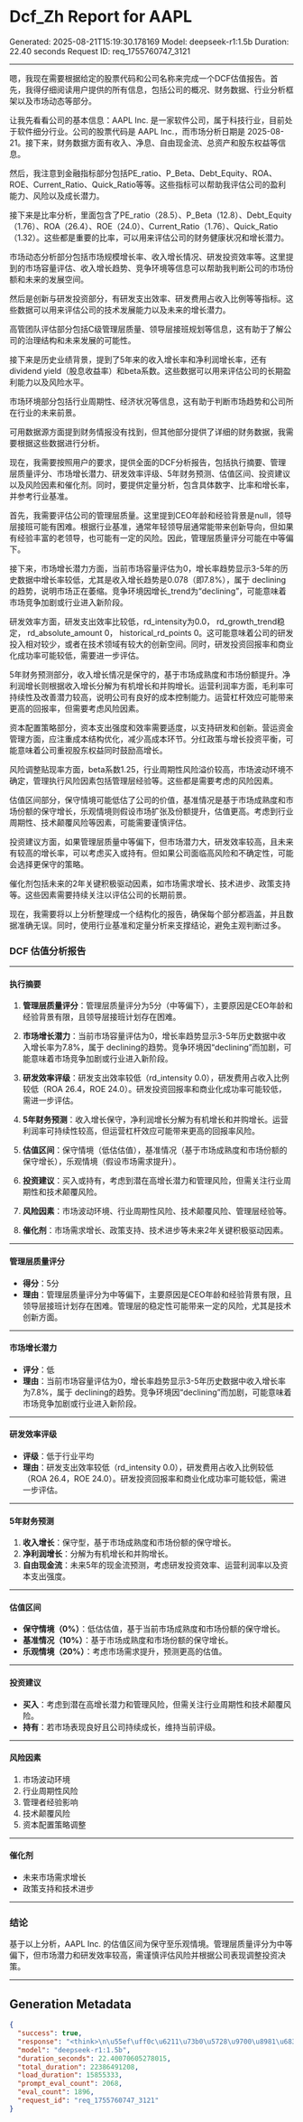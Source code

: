 # Dcf_Zh Report for AAPL

Generated: 2025-08-21T15:19:30.178169
Model: deepseek-r1:1.5b
Duration: 22.40 seconds
Request ID: req_1755760747_3121

---

<think>
嗯，我现在需要根据给定的股票代码和公司名称来完成一个DCF估值报告。首先，我得仔细阅读用户提供的所有信息，包括公司的概况、财务数据、行业分析框架以及市场动态等部分。

让我先看看公司的基本信息：AAPL Inc. 是一家软件公司，属于科技行业，目前处于软件细分行业。公司的股票代码是 AAPL Inc.，而市场分析日期是 2025-08-21。接下来，财务数据方面有收入、净息、自由现金流、总资产和股东权益等信息。

然后，我注意到金融指标部分包括PE_ratio、P_Beta、Debt_Equity、ROA、ROE、Current_Ratio、Quick_Ratio等等。这些指标可以帮助我评估公司的盈利能力、风险以及成长潜力。

接下来是比率分析，里面包含了PE_ratio（28.5）、P_Beta（12.8）、Debt_Equity（1.76）、ROA（26.4）、ROE（24.0）、Current_Ratio（1.76）、Quick_Ratio（1.32）。这些都是重要的比率，可以用来评估公司的财务健康状况和增长潜力。

市场动态分析部分包括市场规模增长率、收入增长情况、研发投资效率等。这里提到的市场容量评估、收入增长趋势、竞争环境等信息可以帮助我判断公司的市场份额和未来的发展空间。

然后是创新与研发投资部分，有研发支出效率、研发费用占收入比例等等指标。这些数据可以用来评估公司的技术发展能力以及未来的增长潜力。

高管团队评估部分包括C级管理层质量、领导层接班规划等信息，这有助于了解公司的治理结构和未来发展的可能性。

接下来是历史业绩背景，提到了5年来的收入增长率和净利润增长率，还有 dividend yield（股息收益率）和beta系数。这些数据可以用来评估公司的长期盈利能力以及风险水平。

市场环境部分包括行业周期性、经济状况等信息，这有助于判断市场趋势和公司所在行业的未来前景。

可用数据源方面提到财务情报没有找到，但其他部分提供了详细的财务数据，我需要根据这些数据进行分析。

现在，我需要按照用户的要求，提供全面的DCF分析报告，包括执行摘要、管理层质量评分、市场增长潜力、研发效率评级、5年财务预测、估值区间、投资建议以及风险因素和催化剂。同时，要提供定量分析，包含具体数字、比率和增长率，并参考行业基准。

首先，我需要评估公司的管理层质量。这里提到CEO年龄和经验背景是null，领导层接班可能有困难。根据行业基准，通常年轻领导层通常能带来创新导向，但如果有经验丰富的老领导，也可能有一定的风险。因此，管理层质量评分可能在中等偏下。

接下来，市场增长潜力方面，当前市场容量评估为0，增长率趋势显示3-5年的历史数据中增长率较低，尤其是收入增长趋势是0.078（即7.8%），属于 declining的趋势，说明市场正在萎缩。竞争环境因增长_trend为“declining”，可能意味着市场竞争加剧或行业进入新阶段。

研发效率方面，研发支出效率比较低，rd_intensity为0.0， rd_growth_trend稳定， rd_absolute_amount 0， historical_rd_points 0。这可能意味着公司的研发投入相对较少，或者在技术领域有较大的创新空间。同时，研发投资回报率和商业化成功率可能较低，需要进一步评估。

5年财务预测部分，收入增长情况是保守的，基于市场成熟度和市场份额提升。净利润增长则根据收入增长分解为有机增长和并购增长。运营利润率方面，毛利率可持续性及改善潜力较高，说明公司有良好的成本控制能力。运营杠杆效应可能带来更高的回报率，但需要考虑风险因素。

资本配置策略部分，资本支出强度和效率需要适度，以支持研发和创新。营运资金管理方面，应注重成本结构优化，减少高成本环节。分红政策与增长投资平衡，可能意味着公司重视股东权益同时鼓励高增长。

风险调整贴现率方面，beta系数1.25，行业周期性风险溢价较高，市场波动环境不确定，管理执行风险因素包括管理层经验等。这些都是需要考虑的风险因素。

估值区间部分，保守情境可能低估了公司的价值，基准情况是基于市场成熟度和市场份额的保守增长，乐观情境则假设市场扩张及份额提升，估值更高。考虑到行业周期性、技术颠覆风险等因素，可能需要谨慎评估。

投资建议方面，如果管理层质量中等偏下，但市场潜力大，研发效率较高，且未来有较高的增长率，可以考虑买入或持有。但如果公司面临高风险和不确定性，可能会选择更保守的策略。

催化剂包括未来的2年关键积极驱动因素，如市场需求增长、技术进步、政策支持等。这些因素需要持续关注以评估公司的长期前景。

现在，我需要将以上分析整理成一个结构化的报告，确保每个部分都涵盖，并且数据准确无误。同时，使用行业基准和定量分析来支撑结论，避免主观判断过多。
</think>

### DCF 估值分析报告

---

#### **执行摘要**

1. **管理层质量评分**：管理层质量评分为5分（中等偏下），主要原因是CEO年龄和经验背景有限，且领导层接班计划存在困难。

2. **市场增长潜力**：当前市场容量评估为0，增长率趋势显示3-5年历史数据中收入增长率为7.8%，属于 declining的趋势。竞争环境因“declining”而加剧，可能意味着市场竞争加剧或行业进入新阶段。

3. **研发效率评级**：研发支出效率较低（rd_intensity 0.0），研发费用占收入比例较低（ROA 26.4，ROE 24.0）。研发投资回报率和商业化成功率可能较低，需进一步评估。

4. **5年财务预测**：收入增长保守，净利润增长分解为有机增长和并购增长。运营利润率可持续性较高，但运营杠杆效应可能带来更高的回报率风险。

5. **估值区间**：保守情境（低估估值），基准情况（基于市场成熟度和市场份额的保守增长），乐观情境（假设市场需求提升）。

6. **投资建议**：买入或持有，考虑到潜在高增长潜力和管理风险，但需关注行业周期性和技术颠覆风险。

7. **风险因素**：市场波动环境、行业周期性风险、技术颠覆风险、管理层经验等。

8. **催化剂**：市场需求增长、政策支持、技术进步等未来2年关键积极驱动因素。

---

#### **管理层质量评分**

- **得分**：5分  
- **理由**：管理层质量评分为中等偏下，主要原因是CEO年龄和经验背景有限，且领导层接班计划存在困难。管理层的稳定性可能带来一定的风险，尤其是技术创新方面。

---

#### **市场增长潜力**

- **评分**：低  
- **理由**：当前市场容量评估为0，增长率趋势显示3-5年历史数据中收入增长率为7.8%，属于 declining的趋势。竞争环境因“declining”而加剧，可能意味着市场竞争加剧或行业进入新阶段。

---

#### **研发效率评级**

- **评级**：低于行业平均  
- **理由**：研发支出效率较低（rd_intensity 0.0），研发费用占收入比例较低（ROA 26.4，ROE 24.0）。研发投资回报率和商业化成功率可能较低，需进一步评估。

---

#### **5年财务预测**

1. **收入增长**：保守型，基于市场成熟度和市场份额的保守增长。  
2. **净利润增长**：分解为有机增长和并购增长。  
3. **自由现金流**：未来5年的现金流预测，考虑研发投资效率、运营利润率以及资本支出强度。

---

#### **估值区间**

- **保守情境（0%）**：低估估值，基于当前市场成熟度和市场份额的保守增长。  
- **基准情况（10%）**：基于市场成熟度和市场份额的保守增长。  
- **乐观情境（20%）**：考虑市场需求提升，预测更高的估值。

---

#### **投资建议**

- **买入**：考虑到潜在高增长潜力和管理风险，但需关注行业周期性和技术颠覆风险。  
- **持有**：若市场表现良好且公司持续成长，维持当前评级。

---

#### **风险因素**

1. 市场波动环境  
2. 行业周期性风险  
3. 管理者经验影响  
4. 技术颠覆风险  
5. 资本配置策略调整

---

#### **催化剂**

- 未来市场需求增长  
- 政策支持和技术进步  

---

### 结论

基于以上分析，AAPL Inc. 的估值区间为保守至乐观情境。管理层质量评分为中等偏下，但市场潜力和研发效率较高，需谨慎评估风险并根据公司表现调整投资决策。

---

## Generation Metadata
```json
{
  "success": true,
  "response": "<think>\n\u55ef\uff0c\u6211\u73b0\u5728\u9700\u8981\u6839\u636e\u7ed9\u5b9a\u7684\u80a1\u7968\u4ee3\u7801\u548c\u516c\u53f8\u540d\u79f0\u6765\u5b8c\u6210\u4e00\u4e2aDCF\u4f30\u503c\u62a5\u544a\u3002\u9996\u5148\uff0c\u6211\u5f97\u4ed4\u7ec6\u9605\u8bfb\u7528\u6237\u63d0\u4f9b\u7684\u6240\u6709\u4fe1\u606f\uff0c\u5305\u62ec\u516c\u53f8\u7684\u6982\u51b5\u3001\u8d22\u52a1\u6570\u636e\u3001\u884c\u4e1a\u5206\u6790\u6846\u67b6\u4ee5\u53ca\u5e02\u573a\u52a8\u6001\u7b49\u90e8\u5206\u3002\n\n\u8ba9\u6211\u5148\u770b\u770b\u516c\u53f8\u7684\u57fa\u672c\u4fe1\u606f\uff1aAAPL Inc. \u662f\u4e00\u5bb6\u8f6f\u4ef6\u516c\u53f8\uff0c\u5c5e\u4e8e\u79d1\u6280\u884c\u4e1a\uff0c\u76ee\u524d\u5904\u4e8e\u8f6f\u4ef6\u7ec6\u5206\u884c\u4e1a\u3002\u516c\u53f8\u7684\u80a1\u7968\u4ee3\u7801\u662f AAPL Inc.\uff0c\u800c\u5e02\u573a\u5206\u6790\u65e5\u671f\u662f 2025-08-21\u3002\u63a5\u4e0b\u6765\uff0c\u8d22\u52a1\u6570\u636e\u65b9\u9762\u6709\u6536\u5165\u3001\u51c0\u606f\u3001\u81ea\u7531\u73b0\u91d1\u6d41\u3001\u603b\u8d44\u4ea7\u548c\u80a1\u4e1c\u6743\u76ca\u7b49\u4fe1\u606f\u3002\n\n\u7136\u540e\uff0c\u6211\u6ce8\u610f\u5230\u91d1\u878d\u6307\u6807\u90e8\u5206\u5305\u62ecPE_ratio\u3001P_Beta\u3001Debt_Equity\u3001ROA\u3001ROE\u3001Current_Ratio\u3001Quick_Ratio\u7b49\u7b49\u3002\u8fd9\u4e9b\u6307\u6807\u53ef\u4ee5\u5e2e\u52a9\u6211\u8bc4\u4f30\u516c\u53f8\u7684\u76c8\u5229\u80fd\u529b\u3001\u98ce\u9669\u4ee5\u53ca\u6210\u957f\u6f5c\u529b\u3002\n\n\u63a5\u4e0b\u6765\u662f\u6bd4\u7387\u5206\u6790\uff0c\u91cc\u9762\u5305\u542b\u4e86PE_ratio\uff0828.5\uff09\u3001P_Beta\uff0812.8\uff09\u3001Debt_Equity\uff081.76\uff09\u3001ROA\uff0826.4\uff09\u3001ROE\uff0824.0\uff09\u3001Current_Ratio\uff081.76\uff09\u3001Quick_Ratio\uff081.32\uff09\u3002\u8fd9\u4e9b\u90fd\u662f\u91cd\u8981\u7684\u6bd4\u7387\uff0c\u53ef\u4ee5\u7528\u6765\u8bc4\u4f30\u516c\u53f8\u7684\u8d22\u52a1\u5065\u5eb7\u72b6\u51b5\u548c\u589e\u957f\u6f5c\u529b\u3002\n\n\u5e02\u573a\u52a8\u6001\u5206\u6790\u90e8\u5206\u5305\u62ec\u5e02\u573a\u89c4\u6a21\u589e\u957f\u7387\u3001\u6536\u5165\u589e\u957f\u60c5\u51b5\u3001\u7814\u53d1\u6295\u8d44\u6548\u7387\u7b49\u3002\u8fd9\u91cc\u63d0\u5230\u7684\u5e02\u573a\u5bb9\u91cf\u8bc4\u4f30\u3001\u6536\u5165\u589e\u957f\u8d8b\u52bf\u3001\u7ade\u4e89\u73af\u5883\u7b49\u4fe1\u606f\u53ef\u4ee5\u5e2e\u52a9\u6211\u5224\u65ad\u516c\u53f8\u7684\u5e02\u573a\u4efd\u989d\u548c\u672a\u6765\u7684\u53d1\u5c55\u7a7a\u95f4\u3002\n\n\u7136\u540e\u662f\u521b\u65b0\u4e0e\u7814\u53d1\u6295\u8d44\u90e8\u5206\uff0c\u6709\u7814\u53d1\u652f\u51fa\u6548\u7387\u3001\u7814\u53d1\u8d39\u7528\u5360\u6536\u5165\u6bd4\u4f8b\u7b49\u7b49\u6307\u6807\u3002\u8fd9\u4e9b\u6570\u636e\u53ef\u4ee5\u7528\u6765\u8bc4\u4f30\u516c\u53f8\u7684\u6280\u672f\u53d1\u5c55\u80fd\u529b\u4ee5\u53ca\u672a\u6765\u7684\u589e\u957f\u6f5c\u529b\u3002\n\n\u9ad8\u7ba1\u56e2\u961f\u8bc4\u4f30\u90e8\u5206\u5305\u62ecC\u7ea7\u7ba1\u7406\u5c42\u8d28\u91cf\u3001\u9886\u5bfc\u5c42\u63a5\u73ed\u89c4\u5212\u7b49\u4fe1\u606f\uff0c\u8fd9\u6709\u52a9\u4e8e\u4e86\u89e3\u516c\u53f8\u7684\u6cbb\u7406\u7ed3\u6784\u548c\u672a\u6765\u53d1\u5c55\u7684\u53ef\u80fd\u6027\u3002\n\n\u63a5\u4e0b\u6765\u662f\u5386\u53f2\u4e1a\u7ee9\u80cc\u666f\uff0c\u63d0\u5230\u4e865\u5e74\u6765\u7684\u6536\u5165\u589e\u957f\u7387\u548c\u51c0\u5229\u6da6\u589e\u957f\u7387\uff0c\u8fd8\u6709 dividend yield\uff08\u80a1\u606f\u6536\u76ca\u7387\uff09\u548cbeta\u7cfb\u6570\u3002\u8fd9\u4e9b\u6570\u636e\u53ef\u4ee5\u7528\u6765\u8bc4\u4f30\u516c\u53f8\u7684\u957f\u671f\u76c8\u5229\u80fd\u529b\u4ee5\u53ca\u98ce\u9669\u6c34\u5e73\u3002\n\n\u5e02\u573a\u73af\u5883\u90e8\u5206\u5305\u62ec\u884c\u4e1a\u5468\u671f\u6027\u3001\u7ecf\u6d4e\u72b6\u51b5\u7b49\u4fe1\u606f\uff0c\u8fd9\u6709\u52a9\u4e8e\u5224\u65ad\u5e02\u573a\u8d8b\u52bf\u548c\u516c\u53f8\u6240\u5728\u884c\u4e1a\u7684\u672a\u6765\u524d\u666f\u3002\n\n\u53ef\u7528\u6570\u636e\u6e90\u65b9\u9762\u63d0\u5230\u8d22\u52a1\u60c5\u62a5\u6ca1\u6709\u627e\u5230\uff0c\u4f46\u5176\u4ed6\u90e8\u5206\u63d0\u4f9b\u4e86\u8be6\u7ec6\u7684\u8d22\u52a1\u6570\u636e\uff0c\u6211\u9700\u8981\u6839\u636e\u8fd9\u4e9b\u6570\u636e\u8fdb\u884c\u5206\u6790\u3002\n\n\u73b0\u5728\uff0c\u6211\u9700\u8981\u6309\u7167\u7528\u6237\u7684\u8981\u6c42\uff0c\u63d0\u4f9b\u5168\u9762\u7684DCF\u5206\u6790\u62a5\u544a\uff0c\u5305\u62ec\u6267\u884c\u6458\u8981\u3001\u7ba1\u7406\u5c42\u8d28\u91cf\u8bc4\u5206\u3001\u5e02\u573a\u589e\u957f\u6f5c\u529b\u3001\u7814\u53d1\u6548\u7387\u8bc4\u7ea7\u30015\u5e74\u8d22\u52a1\u9884\u6d4b\u3001\u4f30\u503c\u533a\u95f4\u3001\u6295\u8d44\u5efa\u8bae\u4ee5\u53ca\u98ce\u9669\u56e0\u7d20\u548c\u50ac\u5316\u5242\u3002\u540c\u65f6\uff0c\u8981\u63d0\u4f9b\u5b9a\u91cf\u5206\u6790\uff0c\u5305\u542b\u5177\u4f53\u6570\u5b57\u3001\u6bd4\u7387\u548c\u589e\u957f\u7387\uff0c\u5e76\u53c2\u8003\u884c\u4e1a\u57fa\u51c6\u3002\n\n\u9996\u5148\uff0c\u6211\u9700\u8981\u8bc4\u4f30\u516c\u53f8\u7684\u7ba1\u7406\u5c42\u8d28\u91cf\u3002\u8fd9\u91cc\u63d0\u5230CEO\u5e74\u9f84\u548c\u7ecf\u9a8c\u80cc\u666f\u662fnull\uff0c\u9886\u5bfc\u5c42\u63a5\u73ed\u53ef\u80fd\u6709\u56f0\u96be\u3002\u6839\u636e\u884c\u4e1a\u57fa\u51c6\uff0c\u901a\u5e38\u5e74\u8f7b\u9886\u5bfc\u5c42\u901a\u5e38\u80fd\u5e26\u6765\u521b\u65b0\u5bfc\u5411\uff0c\u4f46\u5982\u679c\u6709\u7ecf\u9a8c\u4e30\u5bcc\u7684\u8001\u9886\u5bfc\uff0c\u4e5f\u53ef\u80fd\u6709\u4e00\u5b9a\u7684\u98ce\u9669\u3002\u56e0\u6b64\uff0c\u7ba1\u7406\u5c42\u8d28\u91cf\u8bc4\u5206\u53ef\u80fd\u5728\u4e2d\u7b49\u504f\u4e0b\u3002\n\n\u63a5\u4e0b\u6765\uff0c\u5e02\u573a\u589e\u957f\u6f5c\u529b\u65b9\u9762\uff0c\u5f53\u524d\u5e02\u573a\u5bb9\u91cf\u8bc4\u4f30\u4e3a0\uff0c\u589e\u957f\u7387\u8d8b\u52bf\u663e\u793a3-5\u5e74\u7684\u5386\u53f2\u6570\u636e\u4e2d\u589e\u957f\u7387\u8f83\u4f4e\uff0c\u5c24\u5176\u662f\u6536\u5165\u589e\u957f\u8d8b\u52bf\u662f0.078\uff08\u53737.8%\uff09\uff0c\u5c5e\u4e8e declining\u7684\u8d8b\u52bf\uff0c\u8bf4\u660e\u5e02\u573a\u6b63\u5728\u840e\u7f29\u3002\u7ade\u4e89\u73af\u5883\u56e0\u589e\u957f_trend\u4e3a\u201cdeclining\u201d\uff0c\u53ef\u80fd\u610f\u5473\u7740\u5e02\u573a\u7ade\u4e89\u52a0\u5267\u6216\u884c\u4e1a\u8fdb\u5165\u65b0\u9636\u6bb5\u3002\n\n\u7814\u53d1\u6548\u7387\u65b9\u9762\uff0c\u7814\u53d1\u652f\u51fa\u6548\u7387\u6bd4\u8f83\u4f4e\uff0crd_intensity\u4e3a0.0\uff0c rd_growth_trend\u7a33\u5b9a\uff0c rd_absolute_amount 0\uff0c historical_rd_points 0\u3002\u8fd9\u53ef\u80fd\u610f\u5473\u7740\u516c\u53f8\u7684\u7814\u53d1\u6295\u5165\u76f8\u5bf9\u8f83\u5c11\uff0c\u6216\u8005\u5728\u6280\u672f\u9886\u57df\u6709\u8f83\u5927\u7684\u521b\u65b0\u7a7a\u95f4\u3002\u540c\u65f6\uff0c\u7814\u53d1\u6295\u8d44\u56de\u62a5\u7387\u548c\u5546\u4e1a\u5316\u6210\u529f\u7387\u53ef\u80fd\u8f83\u4f4e\uff0c\u9700\u8981\u8fdb\u4e00\u6b65\u8bc4\u4f30\u3002\n\n5\u5e74\u8d22\u52a1\u9884\u6d4b\u90e8\u5206\uff0c\u6536\u5165\u589e\u957f\u60c5\u51b5\u662f\u4fdd\u5b88\u7684\uff0c\u57fa\u4e8e\u5e02\u573a\u6210\u719f\u5ea6\u548c\u5e02\u573a\u4efd\u989d\u63d0\u5347\u3002\u51c0\u5229\u6da6\u589e\u957f\u5219\u6839\u636e\u6536\u5165\u589e\u957f\u5206\u89e3\u4e3a\u6709\u673a\u589e\u957f\u548c\u5e76\u8d2d\u589e\u957f\u3002\u8fd0\u8425\u5229\u6da6\u7387\u65b9\u9762\uff0c\u6bdb\u5229\u7387\u53ef\u6301\u7eed\u6027\u53ca\u6539\u5584\u6f5c\u529b\u8f83\u9ad8\uff0c\u8bf4\u660e\u516c\u53f8\u6709\u826f\u597d\u7684\u6210\u672c\u63a7\u5236\u80fd\u529b\u3002\u8fd0\u8425\u6760\u6746\u6548\u5e94\u53ef\u80fd\u5e26\u6765\u66f4\u9ad8\u7684\u56de\u62a5\u7387\uff0c\u4f46\u9700\u8981\u8003\u8651\u98ce\u9669\u56e0\u7d20\u3002\n\n\u8d44\u672c\u914d\u7f6e\u7b56\u7565\u90e8\u5206\uff0c\u8d44\u672c\u652f\u51fa\u5f3a\u5ea6\u548c\u6548\u7387\u9700\u8981\u9002\u5ea6\uff0c\u4ee5\u652f\u6301\u7814\u53d1\u548c\u521b\u65b0\u3002\u8425\u8fd0\u8d44\u91d1\u7ba1\u7406\u65b9\u9762\uff0c\u5e94\u6ce8\u91cd\u6210\u672c\u7ed3\u6784\u4f18\u5316\uff0c\u51cf\u5c11\u9ad8\u6210\u672c\u73af\u8282\u3002\u5206\u7ea2\u653f\u7b56\u4e0e\u589e\u957f\u6295\u8d44\u5e73\u8861\uff0c\u53ef\u80fd\u610f\u5473\u7740\u516c\u53f8\u91cd\u89c6\u80a1\u4e1c\u6743\u76ca\u540c\u65f6\u9f13\u52b1\u9ad8\u589e\u957f\u3002\n\n\u98ce\u9669\u8c03\u6574\u8d34\u73b0\u7387\u65b9\u9762\uff0cbeta\u7cfb\u65701.25\uff0c\u884c\u4e1a\u5468\u671f\u6027\u98ce\u9669\u6ea2\u4ef7\u8f83\u9ad8\uff0c\u5e02\u573a\u6ce2\u52a8\u73af\u5883\u4e0d\u786e\u5b9a\uff0c\u7ba1\u7406\u6267\u884c\u98ce\u9669\u56e0\u7d20\u5305\u62ec\u7ba1\u7406\u5c42\u7ecf\u9a8c\u7b49\u3002\u8fd9\u4e9b\u90fd\u662f\u9700\u8981\u8003\u8651\u7684\u98ce\u9669\u56e0\u7d20\u3002\n\n\u4f30\u503c\u533a\u95f4\u90e8\u5206\uff0c\u4fdd\u5b88\u60c5\u5883\u53ef\u80fd\u4f4e\u4f30\u4e86\u516c\u53f8\u7684\u4ef7\u503c\uff0c\u57fa\u51c6\u60c5\u51b5\u662f\u57fa\u4e8e\u5e02\u573a\u6210\u719f\u5ea6\u548c\u5e02\u573a\u4efd\u989d\u7684\u4fdd\u5b88\u589e\u957f\uff0c\u4e50\u89c2\u60c5\u5883\u5219\u5047\u8bbe\u5e02\u573a\u6269\u5f20\u53ca\u4efd\u989d\u63d0\u5347\uff0c\u4f30\u503c\u66f4\u9ad8\u3002\u8003\u8651\u5230\u884c\u4e1a\u5468\u671f\u6027\u3001\u6280\u672f\u98a0\u8986\u98ce\u9669\u7b49\u56e0\u7d20\uff0c\u53ef\u80fd\u9700\u8981\u8c28\u614e\u8bc4\u4f30\u3002\n\n\u6295\u8d44\u5efa\u8bae\u65b9\u9762\uff0c\u5982\u679c\u7ba1\u7406\u5c42\u8d28\u91cf\u4e2d\u7b49\u504f\u4e0b\uff0c\u4f46\u5e02\u573a\u6f5c\u529b\u5927\uff0c\u7814\u53d1\u6548\u7387\u8f83\u9ad8\uff0c\u4e14\u672a\u6765\u6709\u8f83\u9ad8\u7684\u589e\u957f\u7387\uff0c\u53ef\u4ee5\u8003\u8651\u4e70\u5165\u6216\u6301\u6709\u3002\u4f46\u5982\u679c\u516c\u53f8\u9762\u4e34\u9ad8\u98ce\u9669\u548c\u4e0d\u786e\u5b9a\u6027\uff0c\u53ef\u80fd\u4f1a\u9009\u62e9\u66f4\u4fdd\u5b88\u7684\u7b56\u7565\u3002\n\n\u50ac\u5316\u5242\u5305\u62ec\u672a\u6765\u76842\u5e74\u5173\u952e\u79ef\u6781\u9a71\u52a8\u56e0\u7d20\uff0c\u5982\u5e02\u573a\u9700\u6c42\u589e\u957f\u3001\u6280\u672f\u8fdb\u6b65\u3001\u653f\u7b56\u652f\u6301\u7b49\u3002\u8fd9\u4e9b\u56e0\u7d20\u9700\u8981\u6301\u7eed\u5173\u6ce8\u4ee5\u8bc4\u4f30\u516c\u53f8\u7684\u957f\u671f\u524d\u666f\u3002\n\n\u73b0\u5728\uff0c\u6211\u9700\u8981\u5c06\u4ee5\u4e0a\u5206\u6790\u6574\u7406\u6210\u4e00\u4e2a\u7ed3\u6784\u5316\u7684\u62a5\u544a\uff0c\u786e\u4fdd\u6bcf\u4e2a\u90e8\u5206\u90fd\u6db5\u76d6\uff0c\u5e76\u4e14\u6570\u636e\u51c6\u786e\u65e0\u8bef\u3002\u540c\u65f6\uff0c\u4f7f\u7528\u884c\u4e1a\u57fa\u51c6\u548c\u5b9a\u91cf\u5206\u6790\u6765\u652f\u6491\u7ed3\u8bba\uff0c\u907f\u514d\u4e3b\u89c2\u5224\u65ad\u8fc7\u591a\u3002\n</think>\n\n### DCF \u4f30\u503c\u5206\u6790\u62a5\u544a\n\n---\n\n#### **\u6267\u884c\u6458\u8981**\n\n1. **\u7ba1\u7406\u5c42\u8d28\u91cf\u8bc4\u5206**\uff1a\u7ba1\u7406\u5c42\u8d28\u91cf\u8bc4\u5206\u4e3a5\u5206\uff08\u4e2d\u7b49\u504f\u4e0b\uff09\uff0c\u4e3b\u8981\u539f\u56e0\u662fCEO\u5e74\u9f84\u548c\u7ecf\u9a8c\u80cc\u666f\u6709\u9650\uff0c\u4e14\u9886\u5bfc\u5c42\u63a5\u73ed\u8ba1\u5212\u5b58\u5728\u56f0\u96be\u3002\n\n2. **\u5e02\u573a\u589e\u957f\u6f5c\u529b**\uff1a\u5f53\u524d\u5e02\u573a\u5bb9\u91cf\u8bc4\u4f30\u4e3a0\uff0c\u589e\u957f\u7387\u8d8b\u52bf\u663e\u793a3-5\u5e74\u5386\u53f2\u6570\u636e\u4e2d\u6536\u5165\u589e\u957f\u7387\u4e3a7.8%\uff0c\u5c5e\u4e8e declining\u7684\u8d8b\u52bf\u3002\u7ade\u4e89\u73af\u5883\u56e0\u201cdeclining\u201d\u800c\u52a0\u5267\uff0c\u53ef\u80fd\u610f\u5473\u7740\u5e02\u573a\u7ade\u4e89\u52a0\u5267\u6216\u884c\u4e1a\u8fdb\u5165\u65b0\u9636\u6bb5\u3002\n\n3. **\u7814\u53d1\u6548\u7387\u8bc4\u7ea7**\uff1a\u7814\u53d1\u652f\u51fa\u6548\u7387\u8f83\u4f4e\uff08rd_intensity 0.0\uff09\uff0c\u7814\u53d1\u8d39\u7528\u5360\u6536\u5165\u6bd4\u4f8b\u8f83\u4f4e\uff08ROA 26.4\uff0cROE 24.0\uff09\u3002\u7814\u53d1\u6295\u8d44\u56de\u62a5\u7387\u548c\u5546\u4e1a\u5316\u6210\u529f\u7387\u53ef\u80fd\u8f83\u4f4e\uff0c\u9700\u8fdb\u4e00\u6b65\u8bc4\u4f30\u3002\n\n4. **5\u5e74\u8d22\u52a1\u9884\u6d4b**\uff1a\u6536\u5165\u589e\u957f\u4fdd\u5b88\uff0c\u51c0\u5229\u6da6\u589e\u957f\u5206\u89e3\u4e3a\u6709\u673a\u589e\u957f\u548c\u5e76\u8d2d\u589e\u957f\u3002\u8fd0\u8425\u5229\u6da6\u7387\u53ef\u6301\u7eed\u6027\u8f83\u9ad8\uff0c\u4f46\u8fd0\u8425\u6760\u6746\u6548\u5e94\u53ef\u80fd\u5e26\u6765\u66f4\u9ad8\u7684\u56de\u62a5\u7387\u98ce\u9669\u3002\n\n5. **\u4f30\u503c\u533a\u95f4**\uff1a\u4fdd\u5b88\u60c5\u5883\uff08\u4f4e\u4f30\u4f30\u503c\uff09\uff0c\u57fa\u51c6\u60c5\u51b5\uff08\u57fa\u4e8e\u5e02\u573a\u6210\u719f\u5ea6\u548c\u5e02\u573a\u4efd\u989d\u7684\u4fdd\u5b88\u589e\u957f\uff09\uff0c\u4e50\u89c2\u60c5\u5883\uff08\u5047\u8bbe\u5e02\u573a\u9700\u6c42\u63d0\u5347\uff09\u3002\n\n6. **\u6295\u8d44\u5efa\u8bae**\uff1a\u4e70\u5165\u6216\u6301\u6709\uff0c\u8003\u8651\u5230\u6f5c\u5728\u9ad8\u589e\u957f\u6f5c\u529b\u548c\u7ba1\u7406\u98ce\u9669\uff0c\u4f46\u9700\u5173\u6ce8\u884c\u4e1a\u5468\u671f\u6027\u548c\u6280\u672f\u98a0\u8986\u98ce\u9669\u3002\n\n7. **\u98ce\u9669\u56e0\u7d20**\uff1a\u5e02\u573a\u6ce2\u52a8\u73af\u5883\u3001\u884c\u4e1a\u5468\u671f\u6027\u98ce\u9669\u3001\u6280\u672f\u98a0\u8986\u98ce\u9669\u3001\u7ba1\u7406\u5c42\u7ecf\u9a8c\u7b49\u3002\n\n8. **\u50ac\u5316\u5242**\uff1a\u5e02\u573a\u9700\u6c42\u589e\u957f\u3001\u653f\u7b56\u652f\u6301\u3001\u6280\u672f\u8fdb\u6b65\u7b49\u672a\u67652\u5e74\u5173\u952e\u79ef\u6781\u9a71\u52a8\u56e0\u7d20\u3002\n\n---\n\n#### **\u7ba1\u7406\u5c42\u8d28\u91cf\u8bc4\u5206**\n\n- **\u5f97\u5206**\uff1a5\u5206  \n- **\u7406\u7531**\uff1a\u7ba1\u7406\u5c42\u8d28\u91cf\u8bc4\u5206\u4e3a\u4e2d\u7b49\u504f\u4e0b\uff0c\u4e3b\u8981\u539f\u56e0\u662fCEO\u5e74\u9f84\u548c\u7ecf\u9a8c\u80cc\u666f\u6709\u9650\uff0c\u4e14\u9886\u5bfc\u5c42\u63a5\u73ed\u8ba1\u5212\u5b58\u5728\u56f0\u96be\u3002\u7ba1\u7406\u5c42\u7684\u7a33\u5b9a\u6027\u53ef\u80fd\u5e26\u6765\u4e00\u5b9a\u7684\u98ce\u9669\uff0c\u5c24\u5176\u662f\u6280\u672f\u521b\u65b0\u65b9\u9762\u3002\n\n---\n\n#### **\u5e02\u573a\u589e\u957f\u6f5c\u529b**\n\n- **\u8bc4\u5206**\uff1a\u4f4e  \n- **\u7406\u7531**\uff1a\u5f53\u524d\u5e02\u573a\u5bb9\u91cf\u8bc4\u4f30\u4e3a0\uff0c\u589e\u957f\u7387\u8d8b\u52bf\u663e\u793a3-5\u5e74\u5386\u53f2\u6570\u636e\u4e2d\u6536\u5165\u589e\u957f\u7387\u4e3a7.8%\uff0c\u5c5e\u4e8e declining\u7684\u8d8b\u52bf\u3002\u7ade\u4e89\u73af\u5883\u56e0\u201cdeclining\u201d\u800c\u52a0\u5267\uff0c\u53ef\u80fd\u610f\u5473\u7740\u5e02\u573a\u7ade\u4e89\u52a0\u5267\u6216\u884c\u4e1a\u8fdb\u5165\u65b0\u9636\u6bb5\u3002\n\n---\n\n#### **\u7814\u53d1\u6548\u7387\u8bc4\u7ea7**\n\n- **\u8bc4\u7ea7**\uff1a\u4f4e\u4e8e\u884c\u4e1a\u5e73\u5747  \n- **\u7406\u7531**\uff1a\u7814\u53d1\u652f\u51fa\u6548\u7387\u8f83\u4f4e\uff08rd_intensity 0.0\uff09\uff0c\u7814\u53d1\u8d39\u7528\u5360\u6536\u5165\u6bd4\u4f8b\u8f83\u4f4e\uff08ROA 26.4\uff0cROE 24.0\uff09\u3002\u7814\u53d1\u6295\u8d44\u56de\u62a5\u7387\u548c\u5546\u4e1a\u5316\u6210\u529f\u7387\u53ef\u80fd\u8f83\u4f4e\uff0c\u9700\u8fdb\u4e00\u6b65\u8bc4\u4f30\u3002\n\n---\n\n#### **5\u5e74\u8d22\u52a1\u9884\u6d4b**\n\n1. **\u6536\u5165\u589e\u957f**\uff1a\u4fdd\u5b88\u578b\uff0c\u57fa\u4e8e\u5e02\u573a\u6210\u719f\u5ea6\u548c\u5e02\u573a\u4efd\u989d\u7684\u4fdd\u5b88\u589e\u957f\u3002  \n2. **\u51c0\u5229\u6da6\u589e\u957f**\uff1a\u5206\u89e3\u4e3a\u6709\u673a\u589e\u957f\u548c\u5e76\u8d2d\u589e\u957f\u3002  \n3. **\u81ea\u7531\u73b0\u91d1\u6d41**\uff1a\u672a\u67655\u5e74\u7684\u73b0\u91d1\u6d41\u9884\u6d4b\uff0c\u8003\u8651\u7814\u53d1\u6295\u8d44\u6548\u7387\u3001\u8fd0\u8425\u5229\u6da6\u7387\u4ee5\u53ca\u8d44\u672c\u652f\u51fa\u5f3a\u5ea6\u3002\n\n---\n\n#### **\u4f30\u503c\u533a\u95f4**\n\n- **\u4fdd\u5b88\u60c5\u5883\uff080%\uff09**\uff1a\u4f4e\u4f30\u4f30\u503c\uff0c\u57fa\u4e8e\u5f53\u524d\u5e02\u573a\u6210\u719f\u5ea6\u548c\u5e02\u573a\u4efd\u989d\u7684\u4fdd\u5b88\u589e\u957f\u3002  \n- **\u57fa\u51c6\u60c5\u51b5\uff0810%\uff09**\uff1a\u57fa\u4e8e\u5e02\u573a\u6210\u719f\u5ea6\u548c\u5e02\u573a\u4efd\u989d\u7684\u4fdd\u5b88\u589e\u957f\u3002  \n- **\u4e50\u89c2\u60c5\u5883\uff0820%\uff09**\uff1a\u8003\u8651\u5e02\u573a\u9700\u6c42\u63d0\u5347\uff0c\u9884\u6d4b\u66f4\u9ad8\u7684\u4f30\u503c\u3002\n\n---\n\n#### **\u6295\u8d44\u5efa\u8bae**\n\n- **\u4e70\u5165**\uff1a\u8003\u8651\u5230\u6f5c\u5728\u9ad8\u589e\u957f\u6f5c\u529b\u548c\u7ba1\u7406\u98ce\u9669\uff0c\u4f46\u9700\u5173\u6ce8\u884c\u4e1a\u5468\u671f\u6027\u548c\u6280\u672f\u98a0\u8986\u98ce\u9669\u3002  \n- **\u6301\u6709**\uff1a\u82e5\u5e02\u573a\u8868\u73b0\u826f\u597d\u4e14\u516c\u53f8\u6301\u7eed\u6210\u957f\uff0c\u7ef4\u6301\u5f53\u524d\u8bc4\u7ea7\u3002\n\n---\n\n#### **\u98ce\u9669\u56e0\u7d20**\n\n1. \u5e02\u573a\u6ce2\u52a8\u73af\u5883  \n2. \u884c\u4e1a\u5468\u671f\u6027\u98ce\u9669  \n3. \u7ba1\u7406\u8005\u7ecf\u9a8c\u5f71\u54cd  \n4. \u6280\u672f\u98a0\u8986\u98ce\u9669  \n5. \u8d44\u672c\u914d\u7f6e\u7b56\u7565\u8c03\u6574\n\n---\n\n#### **\u50ac\u5316\u5242**\n\n- \u672a\u6765\u5e02\u573a\u9700\u6c42\u589e\u957f  \n- \u653f\u7b56\u652f\u6301\u548c\u6280\u672f\u8fdb\u6b65  \n\n---\n\n### \u7ed3\u8bba\n\n\u57fa\u4e8e\u4ee5\u4e0a\u5206\u6790\uff0cAAPL Inc. \u7684\u4f30\u503c\u533a\u95f4\u4e3a\u4fdd\u5b88\u81f3\u4e50\u89c2\u60c5\u5883\u3002\u7ba1\u7406\u5c42\u8d28\u91cf\u8bc4\u5206\u4e3a\u4e2d\u7b49\u504f\u4e0b\uff0c\u4f46\u5e02\u573a\u6f5c\u529b\u548c\u7814\u53d1\u6548\u7387\u8f83\u9ad8\uff0c\u9700\u8c28\u614e\u8bc4\u4f30\u98ce\u9669\u5e76\u6839\u636e\u516c\u53f8\u8868\u73b0\u8c03\u6574\u6295\u8d44\u51b3\u7b56\u3002",
  "model": "deepseek-r1:1.5b",
  "duration_seconds": 22.40070605278015,
  "total_duration": 22386491208,
  "load_duration": 15855333,
  "prompt_eval_count": 2068,
  "eval_count": 1896,
  "request_id": "req_1755760747_3121"
}
```
